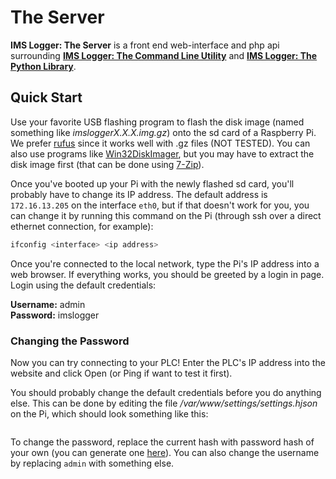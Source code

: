 # The Server

**IMS Logger: The Server** is a front end web-interface and php api surrounding [**IMS Logger: The Command Line Utility**](cmd) and [**IMS Logger: The Python Library**](py).

## Quick Start
Use your favorite USB flashing program to flash the disk image (named something like *imsloggerX.X.X.img.gz*) onto the sd card of a Raspberry Pi. We prefer [rufus](https://rufus.ie/) since it works well with .gz files (NOT TESTED). You can also use programs like [Win32DiskImager](https://sourceforge.net/projects/win32diskimager/), but you may have to extract the disk image first (that can be done using [7-Zip](https://www.7-zip.org/)).

Once you've booted up your Pi with the newly flashed sd card, you'll probably have to change its IP address. The default address is `172.16.13.205` on the interface `eth0`, but if that doesn't work for you, you can change it by running this command on the Pi (through ssh over a direct ethernet connection, for example):

```bash
ifconfig <interface> <ip address>
```

Once you're connected to the local network, type the Pi's IP address into a web browser. If everything works, you should be greeted by a login in page. Login using the default credentials:

**Username:** admin  
**Password:** imslogger

### Changing the Password

Now you can try connecting to your PLC! Enter the PLC's IP address into the website and click Open (or Ping if want to test it first).

You should probably change the default credentials before you do anything else. This can be done by editing the file */var/www/settings/settings.hjson* on the Pi, which should look something like this:

```

```

To change the password, replace the current hash with password hash of your own (you can generate one [here](https://bcrypt-generator.com/)). You can also change the username by replacing `admin` with something else.